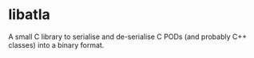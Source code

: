 libatla
=======

A small C library to serialise and de-serialise C PODs (and probably C++ classes) into a binary format.